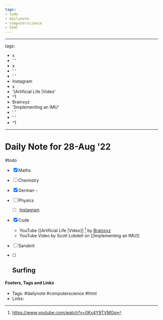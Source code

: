 ```yaml
---
tags:
- todo
- dailynote
- computerscience
- html
---
```


---
tags:
- x
- ' '
- x
- ' '
- ' '
- Instagram
- x
- '[Artificial Life |Video'
- ^1
- Brainxyz
- '[Implementing an IMU'
- ' '
- ' '
- ^1
---

# Daily Note for 28-Aug '22
#todo
- [x] Maths
- [ ] Chemistry
- [x] German - 
- [ ] Physics
	- [ ] [Instagram](https://www.instagram.com/physics.infographics/)
- [x] Code 
	- YouTube [[Artificial Life |Video]] [^1] by [Brainxyz](https://www.youtube.com/channel/UCHnxRUI0vpsikGcl5OWqKGA)
	- YouTube Video by  Scott Lobdell on [[Implementing an IMU]]
- [ ] Sanskrit
- [ ] Surfing
	-  


#### Footers, Tags and Links
- Tags: #dailynote       #computerscience #html 
- Links: 

[^1]: https://www.youtube.com/watch?v=0Kx4Y9TVMGg